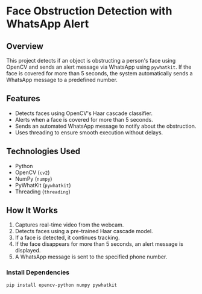 # Face Obstruction Detection with WhatsApp Alert

## Overview
This project detects if an object is obstructing a person's face using OpenCV and sends an alert message via WhatsApp using `pywhatkit`. If the face is covered for more than 5 seconds, the system automatically sends a WhatsApp message to a predefined number.

## Features
- Detects faces using OpenCV's Haar cascade classifier.
- Alerts when a face is covered for more than 5 seconds.
- Sends an automated WhatsApp message to notify about the obstruction.
- Uses threading to ensure smooth execution without delays.

## Technologies Used
- Python
- OpenCV (`cv2`)
- NumPy (`numpy`)
- PyWhatKit (`pywhatkit`)
- Threading (`threading`)

## How It Works
1. Captures real-time video from the webcam.
2. Detects faces using a pre-trained Haar cascade model.
3. If a face is detected, it continues tracking.
4. If the face disappears for more than 5 seconds, an alert message is displayed.
5. A WhatsApp message is sent to the specified phone number.

### Install Dependencies
```sh
pip install opencv-python numpy pywhatkit

